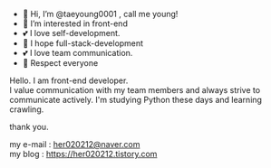 - 👋 Hi, I’m @taeyoung0001 , call me young!
- 👀 I’m interested in front-end
- 💕 I love self-development.
- 🫡 I hope full-stack-development
- 💕 I love team communication.
- 🫡 Respect everyone

Hello. I am front-end developer. </br>
I value communication with my team members and always strive to communicate actively.
I'm studying Python these days and learning crawling.

thank you.

my e-mail : <a>her020212@naver.com</a>
<br/>
my blog : <a>https://her020212.tistory.com</a>
<!---
taeyoung0001/taeyoung0001 is a ✨ special ✨ repository because its `README.md` (this file) appears on your GitHub profile.
You can click the Preview link to take a look at your changes.
--->
